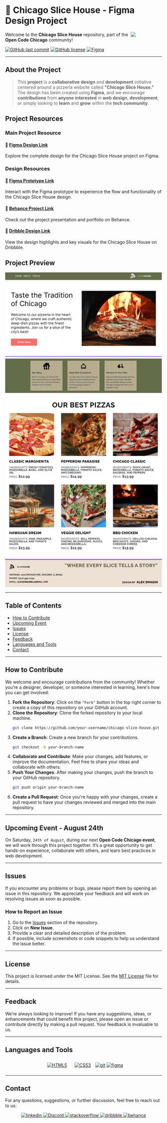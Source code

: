 # 🍕 Chicago Slice House - Figma Design Project

<img align="right" src="https://media.giphy.com/media/du3J3cXyzhj75IOgvA/giphy.gif" width="100"/>

Welcome to the **Chicago Slice House** repository, part of the **Open Code Chicago** community!

[![GitHub last commit](https://img.shields.io/github/last-commit/OpenCodeChicago/ChicagoSliceHouse)](https://github.com/OpenCodeChicago/ChicagoSliceHouse/commits/main)
[![GitHub license](https://img.shields.io/github/license/OpenCodeChicago/ChicagoSliceHouse)](https://github.com/OpenCodeChicago/ChicagoSliceHouse/blob/main/LICENSE)
[![Figma](https://img.shields.io/badge/Figma-2022.2-FF7262.svg)](https://www.figma.com/)

---

## About the Project

> This **project** is a **collaborative** **design** and **development** initiative centered around a pizzeria website called **"Chicago Slice House."** The design has been created using **Figma**, and we encourage **contributions** from **anyone** **interested** in **web design**, **development**, or simply looking to **learn** and **grow** within the **tech community**.

## Project Resources

### Main Project Resource

#### 🔗 [Figma Design Link](https://www.figma.com/design/SR1wLm4SSpoZUJ719ljxqr/Chicago-Slice-House?node-id=1-1178&t=rKXTzkWfAOSt4ZY5-1)
Explore the complete design for the Chicago Slice House project on Figma.

### Design Resources

#### 🔗 [Figma Prototype Link](https://www.figma.com/proto/SR1wLm4SSpoZUJ719ljxqr/Chicago-Slice-House?node-id=1-1178&t=rKXTzkWfAOSt4ZY5-1)
Interact with the Figma prototype to experience the flow and functionality of the Chicago Slice House design.

#### 🔗 [Behance Project Link](https://www.behance.net/gallery/205932901/Chicago-Slice-House)
Check out the project presentation and portfolio on Behance.

#### 🔗 [Dribble Design Link](https://dribbble.com/shots/24714469-Chicago-Slice-House?utm_source=Clipboard_Shot&utm_campaign=Alexandrbig1&utm_content=Chicago%20Slice%20House&utm_medium=Social_Share&utm_source=Clipboard_Shot&utm_campaign=Alexandrbig1&utm_content=Chicago%20Slice%20House&utm_medium=Social_Share)
View the design highlights and key visuals for the Chicago Slice House on Dribbble.

## Project Preview

![Chicago Slice House Design](images/pp1.png)
![Chicago Slice House Design](images/pp5.png)

---

## Table of Contents

- [How to Contribute](#how-to-contribute)
- [Upcoming Event](#upcoming-event---august-24th)
- [Issues](#issues)
- [License](#license)
- [Feedback](#feedback)
- [Languages and Tools](#languages-and-tools)
- [Contact](#contact)

---

## How to Contribute

We welcome and encourage contributions from the community! Whether you’re a designer, developer, or someone interested in learning, here's how you can get involved:

1. **Fork the Repository**: Click on the `"Fork"` button in the top right corner to create a copy of this repository on your GitHub account.
2. **Clone the Repository**: Clone the forked repository to your local machine.
   ```bash
   git clone https://github.com/your-username/chicago-slice-house.git
   ```
3. **Create a Branch**: Create a new branch for your contributions.
   ```bash
   git checkout -b your-branch-name
   ```
4. **Collaborate and Contribute**: Make your changes, add features, or improve the documentation. Feel free to share your ideas and collaborate with others.
5. **Push Your Changes**: After making your changes, push the branch to your GitHub repository.
   ```bash
   git push origin your-branch-name
   ```
6. **Create a Pull Request**: Once you're happy with your changes, create a pull request to have your changes reviewed and merged into the main repository.

---

## Upcoming Event - August 24th

On Saturday, `24th of August`, during our next **Open Code Chicago event**, we will work through this project together. It’s a great opportunity to get hands-on experience, collaborate with others, and learn best practices in web development.

---

## Issues

If you encounter any problems or bugs, please report them by opening an issue in this repository. We appreciate your feedback and will work on resolving issues as soon as possible.

### How to Report an Issue

1. Go to the [Issues](https://github.com/OpenCodeChicago/ChicagoSliceHouse/issues) section of the repository.
2. Click on **New Issue**.
3. Provide a clear and detailed description of the problem.
4. If possible, include screenshots or code snippets to help us understand the issue better.

---

## License

This project is licensed under the MIT License. See the [MIT License](LICENSE) file for details.

---

## Feedback

We’re always looking to improve! If you have any suggestions, ideas, or enhancements that could benefit this project, please open an issue or contribute directly by making a pull request. Your feedback is invaluable to us.

---

## Languages and Tools

<div align="center">

<a href="https://en.wikipedia.org/wiki/HTML5" target="_blank"><img style="margin: 10px" src="https://profilinator.rishav.dev/skills-assets/html5-original-wordmark.svg" alt="HTML5" height="50" /></a>
<a href="https://www.w3schools.com/css/" target="_blank"><img style="margin: 10px" src="https://profilinator.rishav.dev/skills-assets/css3-original-wordmark.svg" alt="CSS3" height="50" /></a>
<a href="https://git-scm.com/" target="_blank" rel="noreferrer">
<img src="https://www.vectorlogo.zone/logos/git-scm/git-scm-icon.svg" alt="git" width="40" height="40"/></a>
<a href="https://www.figma.com/" target="_blank" rel="noreferrer"><img src="https://www.vectorlogo.zone/logos/figma/figma-icon.svg" alt="figma" width="40" height="40"/></a>

</div>

---

## Contact

For any questions, suggestions, or further discussion, feel free to reach out to us:

<div align="center">
<a href="https://linkedin.com/in/alex-smagin29" target="_blank">
<img src=https://img.shields.io/badge/linkedin-%231E77B5.svg?&style=for-the-badge&logo=linkedin&logoColor=white alt=linkedin style="margin-bottom: 5px;" />
</a>
<a href="https://discord.gg/t6MGsCqdFX" target="_blank">
<img src="https://img.shields.io/badge/discord-%237289DA.svg?&style=for-the-badge&logo=discord&logoColor=white" alt="Discord" style="margin-bottom: 5px;" />
</a>
<a href="https://stackoverflow.com/users/22484161/alex-smagin" target="_blank">
<img src=https://img.shields.io/badge/stackoverflow-%23F28032.svg?&style=for-the-badge&logo=stackoverflow&logoColor=white alt=stackoverflow style="margin-bottom: 5px;" />
</a>
<a href="https://dribbble.com/Alexandrbig1" target="_blank">
<img src=https://img.shields.io/badge/dribbble-%23E45285.svg?&style=for-the-badge&logo=dribbble&logoColor=white alt=dribbble style="margin-bottom: 5px;" />
</a>
<a href="https://www.behance.net/a1126" target="_blank">
<img src=https://img.shields.io/badge/behance-%23191919.svg?&style=for-the-badge&logo=behance&logoColor=white alt=behance style="margin-bottom: 5px;" />
</a>
</div>

